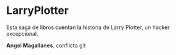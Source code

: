 # LarryPlotter

Esta saga de libros cuentan la historia de Larry Plotter, un hacker excepcional.

**Angel Magallanes**, conflicto git
